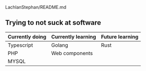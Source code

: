 LachlanStephan/README.md

## Trying to not suck at software


| Currently doing  | Currently learning | Future learning  |
| ---------------- |  ----------------  | ---------------- |       
| Typescript       | Golang             |   Rust           |
| PHP              | Web components     |                  |
| MYSQL            |                    |                  |
